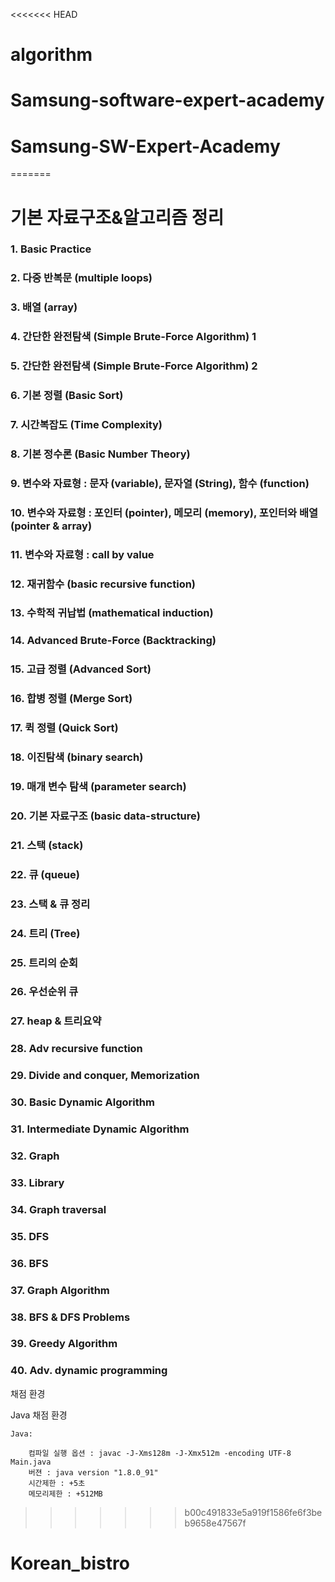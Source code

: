 <<<<<<< HEAD
# algorithm
# Samsung-software-expert-academy
# Samsung-SW-Expert-Academy
=======
# 기본 자료구조&알고리즘 정리

### 1. Basic Practice
### 2. 다중 반복문 (multiple loops)
### 3. 배열 (array)
### 4. 간단한 완전탐색 (Simple Brute-Force Algorithm) 1
### 5. 간단한 완전탐색 (Simple Brute-Force Algorithm) 2
### 6. 기본 정렬 (Basic Sort)
### 7. 시간복잡도 (Time Complexity)
### 8. 기본 정수론 (Basic Number Theory)
### 9. 변수와 자료형 : 문자 (variable), 문자열 (String), 함수 (function)                   
### 10. 변수와 자료형 : 포인터 (pointer), 메모리 (memory), 포인터와 배열 (pointer & array)
### 11. 변수와 자료형 : call by value
### 12. 재귀함수 (basic recursive function)
### 13. 수학적 귀납법 (mathematical induction)
### 14. Advanced Brute-Force (Backtracking)
### 15. 고급 정렬 (Advanced Sort)
### 16. 합병 정렬 (Merge Sort)
### 17. 퀵 정렬 (Quick Sort)
### 18. 이진탐색 (binary search)
### 19. 매개 변수 탐색 (parameter search)
### 20. 기본 자료구조 (basic data-structure)
### 21. 스택 (stack)
### 22. 큐 (queue)
### 23. 스택 & 큐 정리
### 24. 트리 (Tree)
### 25. 트리의 순회
### 26. 우선순위 큐
### 27. heap & 트리요약
### 28. Adv recursive function
### 29. Divide and conquer, Memorization
### 30. Basic Dynamic Algorithm
### 31. Intermediate Dynamic Algorithm
### 32. Graph
### 33. Library
### 34. Graph traversal
### 35. DFS
### 36. BFS
### 37. Graph Algorithm
### 38. BFS & DFS Problems
### 39. Greedy Algorithm
### 40. Adv. dynamic programming




채점 환경

Java 채점 환경

    Java:

        컴파일 실행 옵션 : javac -J-Xms128m -J-Xmx512m -encoding UTF-8 Main.java
        버젼 : java version "1.8.0_91"
        시간제한 : +5초
        메모리제한 : +512MB
>>>>>>> b00c491833e5a919f1586fe6f3beb9658e47567f
# Korean_bistro
